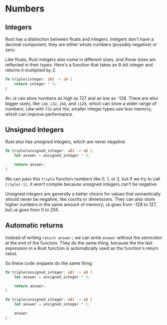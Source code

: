 # Numbers

## Integers

Rust has a distinction between floats and integers. Integers don't have a
decimal component; they are either whole numbers (possibly negative) or zero.

Like floats, Rust integers also come in different sizes, and those sizes are
reflected in their types. Here's a function that takes an 8-bit integer and 
returns it multiplied by 2.

```rust
fn triple(integer: i8) -> i8 {
    return integer * 3;
}
```

An `i8` can store numbers as high as 127 and as low as -128. There are also
bigger sizes, like `i16`, `i32`, `i64`, and `i128`, which can store a wider
range of numbers. Like with `f32` and `f64`, smaller integer types use less 
memory, which can improve performance.

## Unsigned Integers

Rust also has *unsigned* integers, which are never negative.

```rust
fn triple(unsigned_integer: u8) -> u8 {
    let answer = unsigned_integer * 3;

    return answer;
}
```

We can pass this `triple` function numbers like 0, 1, or 2, but if we try to
call `triple(-1)`, it won't compile because unsigned integers can't be negative.

Unsigned integers are generally a better choice for values that semantically
should never be negative, like counts or dimensions. They can also store higher
numbers in the same amount of memory; `i8` goes from -128 to 127, but `u8` goes
from 0 to 255.

## Automatic returns

Instead of writing `return answer;` we can write `answer` without 
the semicolon at the end of the function. They do the same thing, because the
the last expression in a Rust function is automatically used as the function's
return value.

So these code snippets do the same thing:

```rust
fn triple(unsigned_integer: u8) -> u8 {
    let answer = unsigned_integer * 3;

    return answer;
}
```

```rust
fn triple(unsigned_integer: u8) -> u8 {
    let answer = unsigned_integer * 3;

    answer
}
```
